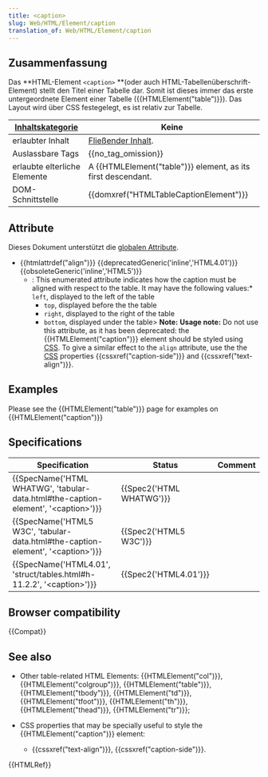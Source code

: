 ```yaml
---
title: <caption>
slug: Web/HTML/Element/caption
translation_of: Web/HTML/Element/caption
---
```

## Zusammenfassung

Das **HTML-Element `<caption>` **(oder auch HTML-Tabellenüberschrift-Element) stellt den Titel einer Tabelle dar. Somit ist dieses immer das erste untergeordnete Element einer Tabelle ({{HTMLElement("table")}}). Das Layout wird über CSS festegelegt, es ist relativ zur Tabelle.

| [Inhaltskategorie](/de/docs/HTML/Content_categories "HTML/Content_categories") | Keine                                                                                                      |
| ------------------------------------------------------------------------------ | ---------------------------------------------------------------------------------------------------------- |
| erlaubter Inhalt                                                               | [Fließender Inhalt](/de/docs/HTML/Content_categories#Flow_content "HTML/Content categories#Flow content"). |
| Auslassbare Tags                                                               | {{no_tag_omission}}                                                                                   |
| erlaubte elterliche Elemente                                                   | A {{HTMLElement("table")}} element, as its first descendant.                                       |
| DOM-Schnittstelle                                                              | {{domxref("HTMLTableCaptionElement")}}                                                       |

## Attribute

Dieses Dokument unterstützt die [globalen Attribute](/de/docs/HTML/Global_attributes "HTML/Global attributes").

- {{htmlattrdef("align")}} {{deprecatedGeneric('inline','HTML4.01')}} {{obsoleteGeneric('inline','HTML5')}}
  - : This enumerated attribute indicates how the caption must be aligned with respect to the table. It may have the following values:\* `left`, displayed to the left of the table
    - `top`, displayed before the the table
    - `right`, displayed to the right of the table
    - `bottom`, displayed under the table> **Note:** **Usage note:** Do not use this attribute, as it has been deprecated: the {{HTMLElement("caption")}} element should be styled using [CSS](/de/docs/CSS "CSS"). To give a similar effect to the `align` attribute, use the the [CSS](/de/docs/CSS "CSS") properties {{cssxref("caption-side")}} and {{cssxref("text-align")}}.

## Examples

Please see the {{HTMLElement("table")}} page for examples on {{HTMLElement("caption")}}

## Specifications

| Specification                                                                                                        | Status                           | Comment |
| -------------------------------------------------------------------------------------------------------------------- | -------------------------------- | ------- |
| {{SpecName('HTML WHATWG', 'tabular-data.html#the-caption-element', '&lt;caption&gt;')}} | {{Spec2('HTML WHATWG')}} |         |
| {{SpecName('HTML5 W3C', 'tabular-data.html#the-caption-element', '&lt;caption&gt;')}}     | {{Spec2('HTML5 W3C')}}     |         |
| {{SpecName('HTML4.01', 'struct/tables.html#h-11.2.2', '&lt;caption&gt;')}}                 | {{Spec2('HTML4.01')}}     |         |

## Browser compatibility

{{Compat}}

## See also

- Other table-related HTML Elements: {{HTMLElement("col")}}, {{HTMLElement("colgroup")}}, {{HTMLElement("table")}}, {{HTMLElement("tbody")}}, {{HTMLElement("td")}}, {{HTMLElement("tfoot")}}, {{HTMLElement("th")}}, {{HTMLElement("thead")}}, {{HTMLElement("tr")}};
- CSS properties that may be specially useful to style the {{HTMLElement("caption")}} element:

  - {{cssxref("text-align")}}, {{cssxref("caption-side")}}.

{{HTMLRef}}
